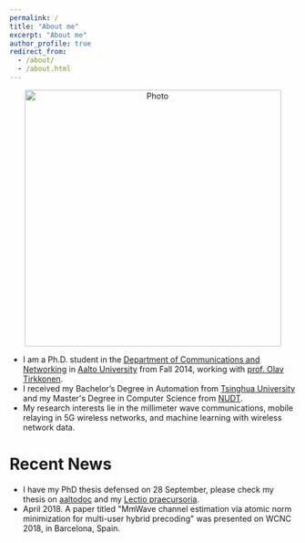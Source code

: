 ```yaml
---
permalink: /
title: "About me"
excerpt: "About me"
author_profile: true
redirect_from: 
  - /about/
  - /about.html
---
```


<p align="center">
  <img src="https://dengjunquan.github.io/images/Junquan_github.jpg?raw=true" alt="Photo" style="width: 450px;"/> 
</p>

* I am a Ph.D. student in the [Department of Communications and Networking](http://comnet.aalto.fi/en/) in [Aalto University](https://www.aalto.fi/) from Fall 2014, working with [prof. Olav Tirkkonen](http://users.comnet.aalto.fi/oltirkko/). 
* I received my Bachelor’s Degree in Automation from [Tsinghua University](http://www.tsinghua.edu.cn/publish/newthuen/) and my Master's Degree in Computer Science from [NUDT](http://www.nudt.edu.cn/index_eng.htm).
* My research interests lie in the millimeter wave communications, mobile relaying in 5G wireless networks, and machine learning with
wireless network data.


# Recent News
* I have my PhD thesis defensed on 28 September, please check my thesis on [aaltodoc](https://aaltodoc.aalto.fi/handle/123456789/34031) and my [Lectio praecursoria](http://dengjunquan.github.io/files/Lectio.pdf).
* April 2018. A paper titled "MmWave channel estimation via atomic norm minimization for multi-user hybrid precoding" was presented on
WCNC 2018, in Barcelona, Spain.
